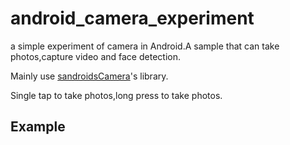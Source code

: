 # android_camera_experiment

a simple experiment of camera in Android.A sample that can take photos,capture video and face detection.

Mainly use [sandroidsCamera](https://github.com/sandrios/sandriosCamera)'s library.

Single tap to take photos,long press to take photos.

## Example
